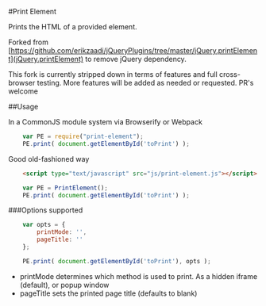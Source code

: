 #Print Element

Prints the HTML of a provided element.

Forked from [https://github.com/erikzaadi/jQueryPlugins/tree/master/jQuery.printElement](jQuery.printElement) to remove jQuery dependency.

This fork is currently stripped down in terms of features and full cross-browser testing. More features will be added as needed or requested.
PR's welcome


##Usage

In a CommonJS module system via Browserify or Webpack
```js
    var PE = require("print-element");
    PE.print( document.getElementById('toPrint') );
```

Good old-fashioned way
```html
    <script type="text/javascript" src="js/print-element.js"></script>
```
```js
    var PE = PrintElement();
    PE.print( document.getElementById('toPrint') );
```

###Options supported
```js
    var opts = {
        printMode: '',
        pageTitle: ''
    };

    PE.print( document.getElementById('toPrint'), opts );
```

- printMode determines which method is used to print. As a hidden iframe (default), or popup window
- pageTitle sets the printed page title (defaults to blank)